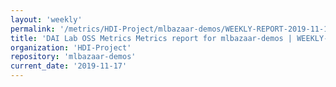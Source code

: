 ```yaml
---
layout: 'weekly'
permalink: '/metrics/HDI-Project/mlbazaar-demos/WEEKLY-REPORT-2019-11-17'
title: 'DAI Lab OSS Metrics Metrics report for mlbazaar-demos | WEEKLY-REPORT-2019-11-17'
organization: 'HDI-Project'
repository: 'mlbazaar-demos'
current_date: '2019-11-17'
---
```

